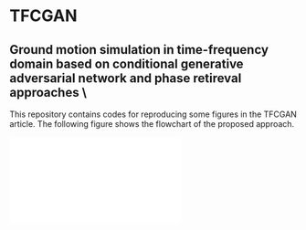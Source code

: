 # TFCGAN
## Ground motion simulation in time-frequency domain based on conditional generative adversarial network and phase retireval approaches \\

This repository contains codes for reproducing some figures in the TFCGAN article. The following figure shows the flowchart of the proposed approach. 

![some discription](./fig/Flowchart.pdf "some discription")

